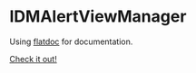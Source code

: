 IDMAlertViewManager
=============

Using [flatdoc](http://ricostacruz.com/flatdoc/#theme-options) for documentation.

[Check it out!](ideaismobile.github.io/IDMAlertViewManager)